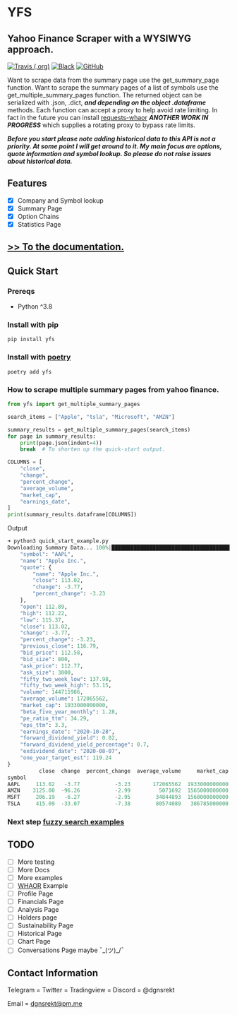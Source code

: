 # YFS
## Yahoo Finance Scraper with a WYSIWYG approach.
[![Travis (.org)](https://img.shields.io/travis/dgnsrekt/yfs?style=for-the-badge&logo=appveyor?url=)](https://travis-ci.com/dgnsrekt/yfs)
[![Black](https://img.shields.io/badge/code%20style-black-black?style=for-the-badge&logo=appveyor)](https://github.com/psf/black)
[![GitHub](https://img.shields.io/github/license/dgnsrekt/yfs?style=for-the-badge)](https://raw.githubusercontent.com/dgnsrekt/yfs/master/LICENSE)

Want to scrape data from the summary page use the get_summary_page function. Want to scrape the summary pages of a list of symbols use the get_multiple_summary_pages function. The returned object can be serialized with .json, .dict, ***and depending on the object .dataframe*** methods. Each function can accept a proxy to help avoid rate limiting. In fact in the future you can install [requests-whaor](https://github.com/dgnsrekt/requests-whaor) ***ANOTHER WORK IN PROGRESS*** which supplies a rotating proxy to bypass rate limits.

***Before you start please note adding historical data to this API is not a priority. At some point I will get around to it. My main focus are options, quote information and symbol lookup. So please do not raise issues about historical data.***

## Features
* [x] Company and Symbol lookup
* [x] Summary Page
* [x] Option Chains
* [x] Statistics Page

## [>> To the documentation.](https://dgnsrekt.github.io/yfs/)

## Quick Start

### Prereqs
* Python ^3.8

### Install with pip
```
pip install yfs
```

### Install with [poetry](https://python-poetry.org/)
```
poetry add yfs
```

### How to scrape multiple summary pages from yahoo finance.
```python
from yfs import get_multiple_summary_pages

search_items = ["Apple", "tsla", "Microsoft", "AMZN"]

summary_results = get_multiple_summary_pages(search_items)
for page in summary_results:
    print(page.json(indent=4))
    break  # To shorten up the quick-start output.

COLUMNS = [
    "close",
    "change",
    "percent_change",
    "average_volume",
    "market_cap",
    "earnings_date",
]
print(summary_results.dataframe[COLUMNS])

```
Output
```python
➜ python3 quick_start_example.py
Downloading Summary Data... 100%|██████████████████████████████████████████████████████████████████████████████████████████████████████████████████████████| 4/4 [00:03<00:00, 1.19 symbols/s]{
    "symbol": "AAPL",
    "name": "Apple Inc.",
    "quote": {
        "name": "Apple Inc.",
        "close": 113.02,
        "change": -3.77,
        "percent_change": -3.23
    },
    "open": 112.89,
    "high": 112.22,
    "low": 115.37,
    "close": 113.02,
    "change": -3.77,
    "percent_change": -3.23,
    "previous_close": 116.79,
    "bid_price": 112.58,
    "bid_size": 800,
    "ask_price": 112.77,
    "ask_size": 3000,
    "fifty_two_week_low": 137.98,
    "fifty_two_week_high": 53.15,
    "volume": 144711986,
    "average_volume": 172065562,
    "market_cap": 1933000000000,
    "beta_five_year_monthly": 1.28,
    "pe_ratio_ttm": 34.29,
    "eps_ttm": 3.3,
    "earnings_date": "2020-10-28",
    "forward_dividend_yield": 0.82,
    "forward_dividend_yield_percentage": 0.7,
    "exdividend_date": "2020-08-07",
    "one_year_target_est": 119.24
}
          close  change  percent_change  average_volume     market_cap earnings_date
symbol
AAPL     113.02   -3.77           -3.23       172065562  1933000000000    2020-10-28
AMZN    3125.00  -96.26           -2.99         5071692  1565000000000    2020-10-29
MSFT     206.19   -6.27           -2.95        34844893  1560000000000    2020-10-21
TSLA     415.09  -33.07           -7.38        80574089   386785000000    2020-10-21
```
### Next step [fuzzy search examples](https://dgnsrekt.github.io/yfs/examples/fuzzy-search-examples/)

## TODO
* [ ] More testing
* [ ] More Docs
* [ ] More examples
* [ ] [WHAOR](https://github.com/dgnsrekt/requests-whaor) Example
* [ ] Profile Page
* [ ] Financials Page
* [ ] Analysis Page
* [ ] Holders page
* [ ] Sustainability Page
* [ ] Historical Page
* [ ] Chart Page
* [ ] Conversations Page maybe ¯\_(ツ)_/¯

## Contact Information
Telegram = Twitter = Tradingview = Discord = @dgnsrekt

Email = dgnsrekt@pm.me
